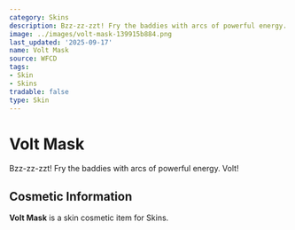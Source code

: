 ```yaml
---
category: Skins
description: Bzz-zz-zzt! Fry the baddies with arcs of powerful energy. Volt!
image: ../images/volt-mask-139915b884.png
last_updated: '2025-09-17'
name: Volt Mask
source: WFCD
tags:
- Skin
- Skins
tradable: false
type: Skin
---
```


# Volt Mask

Bzz-zz-zzt! Fry the baddies with arcs of powerful energy. Volt!

## Cosmetic Information

**Volt Mask** is a skin cosmetic item for Skins.

